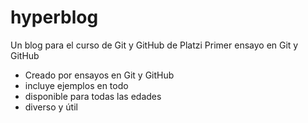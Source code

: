 # hyperblog
Un blog para el curso de Git y GitHub de Platzi
Primer ensayo en Git y GitHub
* Creado por ensayos en Git y GitHub
* incluye ejemplos en todo
* disponible para todas las edades
* diverso y útil
